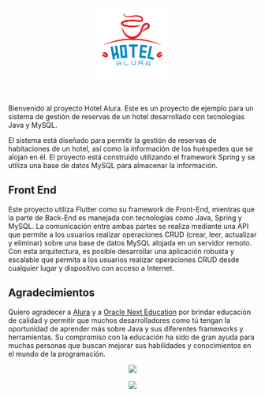 <p align="center">
  <a href="https://apihotelalura.azurewebsites.net/">
    <img src="https://github.com/Doniczzz/hotelalura_backend/blob/main/src/main/resources/static/assets/assets/images/aH-150px.png?raw=true" height="150px">
  </a>
</p>

&nbsp;

Bienvenido al proyecto Hotel Alura. Este es un proyecto de ejemplo para un sistema de gestión de reservas de un hotel desarrollado con tecnologías Java y MySQL.

El sistema está diseñado para permitir la gestión de reservas de habitaciones de un hotel, así como la información de los huéspedes que se alojan en él. El proyecto está construido utilizando el framework Spring y se utiliza una base de datos MySQL para almacenar la información.

## Front End

Este proyecto utiliza Flutter como su framework de Front-End, mientras que la parte de Back-End es manejada con tecnologías como Java, Spring y MySQL. La comunicación entre ambas partes se realiza mediante una API que permite a los usuarios realizar operaciones CRUD (crear, leer, actualizar y eliminar) sobre una base de datos MySQL alojada en un servidor remoto. Con esta arquitectura, es posible desarrollar una aplicación robusta y escalable que permita a los usuarios realizar operaciones CRUD desde cualquier lugar y dispositivo con acceso a Internet.


## Agradecimientos


Quiero agradecer a [Alura](https://www.aluracursos.com/) y a [Oracle Next Education](https://www.oracle.com/ar/education/oracle-next-education/) por brindar educación de calidad y permitir que muchos desarrolladores como tú tengan la oportunidad de aprender más sobre Java y sus diferentes frameworks y herramientas. Su compromiso con la educación ha sido de gran ayuda para muchas personas que buscan mejorar sus habilidades y conocimientos en el mundo de la programación.

<p align="center">
    <img src="https://alura.gyrocorneronline.com/1.png">
  </a>
</p>

<p align="center">
  <a href="https://apihotelalura.azurewebsites.net/">
    <img src="https://alura.gyrocorneronline.com/2.png">
  </a>
</p>
